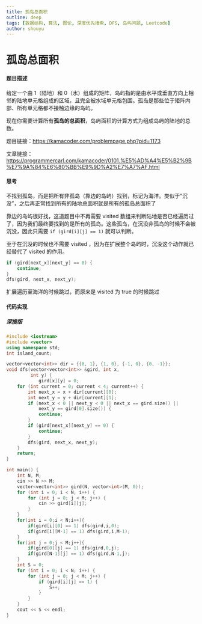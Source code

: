 ```yaml
---
title: 孤岛总面积
outline: deep
tags: [数据结构, 算法, 图论, 深度优先搜索, DFS, 岛屿问题, Leetcode]
author: shouyu
---
```


# 孤岛总面积

#### 题目描述

给定一个由 1（陆地）和 0（水）组成的矩阵，岛屿指的是由水平或垂直方向上相邻的陆地单元格组成的区域，且完全被水域单元格包围。孤岛是那些位于矩阵内部、所有单元格都不接触边缘的岛屿。



现在你需要计算所有**孤岛的总面积**，岛屿面积的计算方式为组成岛屿的陆地的总数。

题目链接：https://kamacoder.com/problempage.php?pid=1173

文章链接：https://programmercarl.com/kamacoder/0101.%E5%AD%A4%E5%B2%9B%E7%9A%84%E6%80%BB%E9%9D%A2%E7%A7%AF.html

#### 思考

不找到孤岛，而是把所有非孤岛（靠边的岛屿）找到，标记为海洋。类似于“沉没”，之后再正常找到所有的陆地总面积就是所有的孤岛总面积了

靠边的岛屿很好找，这道题目中不再需要 visited 数组来判断陆地是否已经遍历过了，因为我们最终要找到的是所有的孤岛。这些孤岛，在沉没非孤岛的时候不会被沉没，因此只需要 `if (gird[i][j] == 1)` 就可以判断。

至于在沉没的时候也不需要 visited ，因为在扩展整个岛屿时，沉没这个动作就已经替代了 visited 的作用。

```C++
if (gird[next_x][next_y] == 0) {
    continue;
}
dfs(gird, next_x, next_y);
```

扩展遍历至海洋的时候跳过，而原来是 visited 为 true 的时候跳过

#### 代码实现

##### 深搜版

```C++
#include <iostream>
#include <vector>
using namespace std;
int island_count;

vector<vector<int>> dir = {{0, 1}, {1, 0}, {-1, 0}, {0, -1}};
void dfs(vector<vector<int>> &gird, int x,
         int y) {
            gird[x][y] = 0;
    for (int current = 0; current < 4; current++) {
        int next_x = x + dir[current][0];
        int next_y = y + dir[current][1];
        if (next_x < 0 || next_y < 0 || next_x == gird.size() ||
            next_y == gird[0].size()) {
            continue;
        }
        if (gird[next_x][next_y] == 0) {
            continue;        
        }
        dfs(gird, next_x, next_y);
    }
    return;
}

int main() {
    int N, M;
    cin >> N >> M;
    vector<vector<int>> gird(N, vector<int>(M, 0));
    for (int i = 0; i < N; i++) {
        for (int j = 0; j < M; j++) {
            cin >> gird[i][j];
        }
    }
    for(int i = 0;i < N;i++){
        if(gird[i][0] == 1) dfs(gird,i,0);
        if(gird[i][M-1] == 1) dfs(gird,i,M-1);
    }
    for(int j = 0;j < M;j++){
        if(gird[0][j] == 1) dfs(gird,0,j);
        if(gird[N-1][j] == 1) dfs(gird,N-1,j);
    }
    int S = 0;
    for (int i = 0; i < N; i++) {
        for (int j = 0; j < M; j++) {
            if (gird[i][j] == 1) {
                S++;
            }
        }
    }
    cout << S << endl;
}
```


